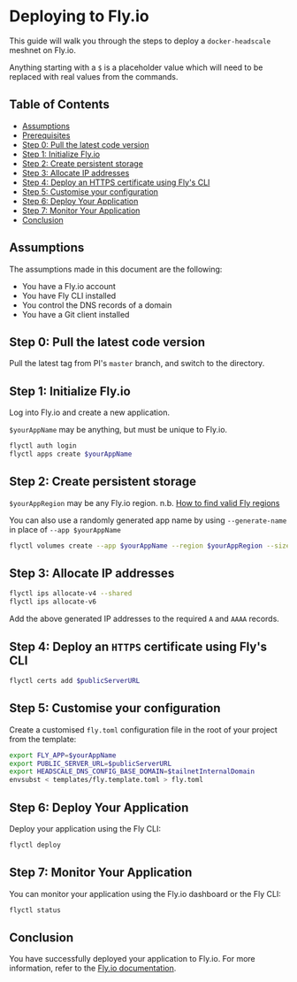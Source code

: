 # Deploying to Fly.io

This guide will walk you through the steps to deploy a `docker-headscale` meshnet on Fly.io.

Anything starting with a `$` is a placeholder value which will need to be replaced with real values from the commands.

## Table of Contents

- [Assumptions](#assumptions)
- [Prerequisites](#prerequisites)
- [Step 0: Pull the latest code version](#step-0-pull-the-latest-code-version)
- [Step 1: Initialize Fly.io](#step-1-initialize-flyio)
- [Step 2: Create persistent storage](#step-2-create-persistent-storage)
- [Step 3: Allocate IP addresses](#step-3-allocate-ip-addresses)
- [Step 4: Deploy an HTTPS certificate using Fly's CLI](#step-4-deploy-an-https-certificate-using-flys-cli)
- [Step 5: Customise your configuration](#step-5-customise-your-configuration)
- [Step 6: Deploy Your Application](#step-6-deploy-your-application)
- [Step 7: Monitor Your Application](#step-7-monitor-your-application)
- [Conclusion](#conclusion)

## Assumptions

The assumptions made in this document are the following:

- You have a Fly.io account
- You have Fly CLI installed
- You control the DNS records of a domain
- You have a Git client installed

## Step 0: Pull the latest code version

Pull the latest tag from PI's `master` branch, and switch to the directory.

## Step 1: Initialize Fly.io

Log into Fly.io and create a new application.

`$yourAppName` may be anything, but must be unique to Fly.io.

```sh
flyctl auth login
flyctl apps create $yourAppName
```

## Step 2: Create persistent storage

`$yourAppRegion` may be any Fly.io region. n.b. [How to find valid Fly regions](https://fly.io/docs/flyctl/platform-regions/)

You can also use a randomly generated app name by using `--generate-name` in place of `--app $yourAppName`

```sh
flyctl volumes create --app $yourAppName --region $yourAppRegion --size 1 hs_data
```

## Step 3: Allocate IP addresses

```sh
flyctl ips allocate-v4 --shared
flyctl ips allocate-v6
```

Add the above generated IP addresses to the required `A` and `AAAA` records.

## Step 4: Deploy an `HTTPS` certificate using Fly's CLI

```sh
flyctl certs add $publicServerURL
```

## Step 5: Customise your configuration

Create a customised `fly.toml` configuration file in the root of your project from the template:

```sh
export FLY_APP=$yourAppName
export PUBLIC_SERVER_URL=$publicServerURL
export HEADSCALE_DNS_CONFIG_BASE_DOMAIN=$tailnetInternalDomain
envsubst < templates/fly.template.toml > fly.toml
```

## Step 6: Deploy Your Application

Deploy your application using the Fly CLI:

```sh
flyctl deploy
```

## Step 7: Monitor Your Application

You can monitor your application using the Fly.io dashboard or the Fly CLI:

```sh
flyctl status
```

## Conclusion

You have successfully deployed your application to Fly.io. For more information, refer to the [Fly.io documentation](https://fly.io/docs/).
